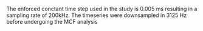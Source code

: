 The enforced conctant time step used in the study is 0.005 ms resulting in a sampling rate of 200kHz.
The timeseries were downsampled in 3125 Hz before undergoing the MCF analysis

